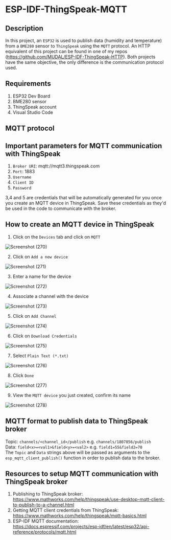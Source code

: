 # ESP-IDF-ThingSpeak-MQTT   

## Description    
In this project, an ``ESP32`` is used to publish data (humidity and temperature) from a ``BME280`` sensor to ``ThingSpeak`` using the ``MQTT`` protocol. An HTTP equivalent of this project can be found in one of my repos (https://github.com/MUDAL/ESP-IDF-ThingSpeak-HTTP). Both projects have the same objective, the only difference is the communication protocol used.    

## Requirements    
1. ESP32 Dev Board  
2. BME280 sensor  
3. ThingSpeak account  
4. Visual Studio Code  

## MQTT protocol   


## Important parameters for MQTT communication with ThingSpeak
1. ``Broker URI``: mqtt://mqtt3.thingspeak.com    
2. ``Port``: 1883    
3. ``Username``    
4. ``Client ID``   
5. ``Password``  

3,4 and 5 are credentials that will be automatically generated for you once you create an MQTT device in ThingSpeak. Save these credentials as they'd be used in the code to communicate with the broker.  

## How to create an MQTT device in ThingSpeak  
1. Click on the ``Devices`` tab and click on ``MQTT``  

![Screenshot (270)](https://user-images.githubusercontent.com/46250887/195920624-40248e79-d28b-4f98-976e-9f6ccf819af7.png)  

2. Click on ``Add a new device``  

![Screenshot (271)](https://user-images.githubusercontent.com/46250887/195920789-2b783723-e224-472b-8210-b34632e3d1eb.png)

3. Enter a name for the device  

![Screenshot (272)](https://user-images.githubusercontent.com/46250887/195920902-fe5a3d45-97bc-4fc5-a40a-378782c7df1e.png)

4. Associate a channel with the device  

![Screenshot (273)](https://user-images.githubusercontent.com/46250887/195921133-c5c7e6b4-af54-4d48-ba9c-8aa79f350122.png)  

5. Click on ``Add Channel``  

![Screenshot (274)](https://user-images.githubusercontent.com/46250887/195921339-8d65c45f-0c32-44ce-ae90-24ad588bf7a9.png)  

6. Click on ``Download Credentials``    

![Screenshot (275)](https://user-images.githubusercontent.com/46250887/195921518-9e6ee483-b41b-4078-bb2e-51815bbc32c6.png)  

7. Select ``Plain Text (*.txt)``   

![Screenshot (276)](https://user-images.githubusercontent.com/46250887/195922301-02d008b8-8691-458f-8e38-ec9c7bfd2025.png)    

8. Click ``Done``

![Screenshot (277)](https://user-images.githubusercontent.com/46250887/195922356-801d63c0-52e2-42ce-951b-561e458a28e0.png)   

9. View the ``MQTT device`` you just created, confirm its name  

![Screenshot (278)](https://user-images.githubusercontent.com/46250887/195921988-7fdc9fb4-5729-46ce-ab13-ef64d2ef9274.png)  

## MQTT format to publish data to ThingSpeak broker  
Topic: ``channels/<channel_id>/publish`` e.g. ``channels/1807856/publish``  
Data: ``field<x>=<val1>&field<y>=<val2>`` e.g. ``field1=55&field2=70``  
The ``Topic`` and ``Data`` strings above will be passed as arguments to the ``esp_mqtt_client_publish()`` function in order to publish data to the broker.  

## Resources to setup MQTT communication with ThingSpeak broker  
1. Publishing to ThingSpeak broker: https://www.mathworks.com/help/thingspeak/use-desktop-mqtt-client-to-publish-to-a-channel.html    
2. Getting MQTT client credentials from ThingSpeak: https://www.mathworks.com/help/thingspeak/mqtt-basics.html     
3. ESP-IDF MQTT documentation: https://docs.espressif.com/projects/esp-idf/en/latest/esp32/api-reference/protocols/mqtt.html    
